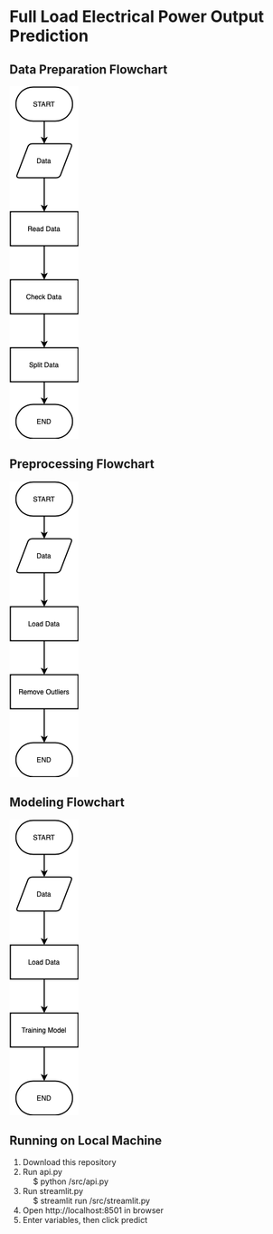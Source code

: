 # Full Load Electrical Power Output Prediction

## Data Preparation Flowchart
![Alt text](/assets/data_prep.png "Data Preparation")

## Preprocessing Flowchart
![Alt text](/assets/preprocessing.png "Preprocessing")

## Modeling Flowchart
![Alt text](/assets/modeling.png "Modeling")

## Running on Local Machine
1. Download this repository
2. Run api.py
    <br /> &emsp; $ python /src/api.py
3. Run streamlit.py
    <br /> &emsp; $ streamlit run /src/streamlit.py
4. Open http://localhost:8501 in browser
5. Enter variables, then click predict
